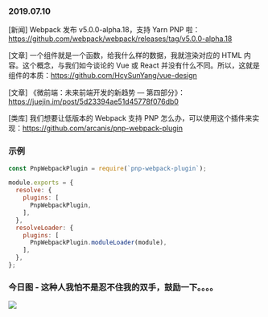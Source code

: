 ### 2019.07.10

[新闻] Webpack 发布 v5.0.0-alpha.18，支持 Yarn PNP 啦：<https://github.com/webpack/webpack/releases/tag/v5.0.0-alpha.18>

[文章] 一个组件就是一个函数，给我什么样的数据，我就渲染对应的 HTML 内容。这个概念，与我们如今谈论的 Vue 或 React 并没有什么不同。所以，这就是组件的本质：<https://github.com/HcySunYang/vue-design> 

[文章] 《微前端：未来前端开发的新趋势 — 第四部分》：<https://juejin.im/post/5d23394ae51d45778f076db0> 

[类库] 我们想要让低版本的 Webpack 支持 PNP 怎么办，可以使用这个插件来实现：<https://github.com/arcanis/pnp-webpack-plugin>

### 示例
```js
const PnpWebpackPlugin = require(`pnp-webpack-plugin`);

module.exports = {
  resolve: {
    plugins: [
      PnpWebpackPlugin,
    ],
  },
  resolveLoader: {
    plugins: [
      PnpWebpackPlugin.moduleLoader(module),
    ],
  },
};
```

### 今日图 - 这种人我怕不是忍不住我的双手，鼓励一下。。。。
![](http://qn.40zhe.com/16bd5a6db1a0f0be)
